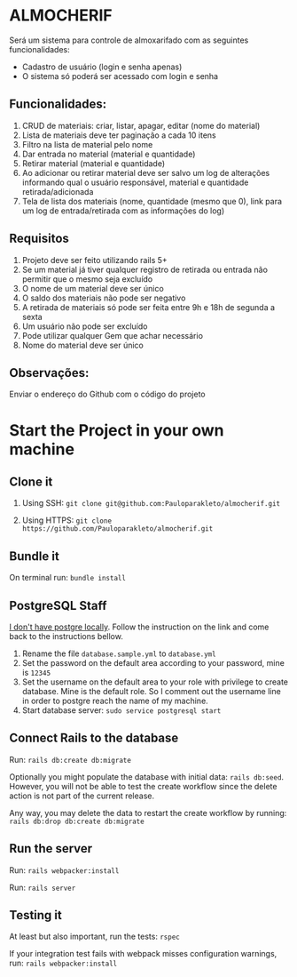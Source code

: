 # ALMOCHERIF

Será um sistema para controle de almoxarifado com as seguintes funcionalidades:

- Cadastro de usuário (login e senha apenas)
- O sistema só poderá ser acessado com login e senha

## Funcionalidades:

1. CRUD de materiais: criar, listar, apagar, editar (nome do material)
2. Lista de materiais deve ter paginação a cada 10 itens
3. Filtro na lista de material pelo nome
4. Dar entrada no material (material e quantidade)
5. Retirar material (material e quantidade)
6. Ao adicionar ou retirar material deve ser salvo um log de alterações informando qual o usuário responsável, material e quantidade retirada/adicionada
7. Tela de lista dos materiais (nome, quantidade (mesmo que 0), link para um log de entrada/retirada com as informações do log)


## Requisitos

1. Projeto deve ser feito utilizando rails 5+
2. Se um material já tiver qualquer registro de retirada ou entrada não permitir que o mesmo seja excluído
3. O nome de um material deve ser único
4. O saldo dos materiais não pode ser negativo
5. A retirada de materiais só pode ser feita entre 9h e 18h de segunda a sexta
6. Um usuário não pode ser excluído
7. Pode utilizar qualquer Gem que achar necessário
8. Nome do material deve ser único

## Observações:

Enviar o endereço do Github com o código do projeto

# Start the Project in your own machine

## Clone it

1. Using SSH: `git clone git@github.com:Pauloparakleto/almocherif.git`


2. Using HTTPS: `git clone https://github.com/Pauloparakleto/almocherif.git`

## Bundle it

On terminal run: `bundle install`

## PostgreSQL Staff

[I don't have postgre locally](https://docs.microsoft.com/windows/wsl/tutorials/wsl-database). Follow the instruction
on the link and come back to the instructions bellow.

1. Rename the file `database.sample.yml` to `database.yml`
2. Set the password on the default area according to your password, mine is `12345`
3. Set the username on the default area to your role with privilege to create database.
   Mine is the default role. So I comment out the username line in order
   to postgre reach the name of my machine.
4. Start database server: `sudo service postgresql start`

## Connect Rails to the database

Run: `rails db:create db:migrate`

Optionally you might populate the database with initial data: `rails db:seed`.
However, you will not be able to test the create workflow since the delete action is not part of the
current release.

Any way, you may delete the data to restart the create workflow by running:
`rails db:drop db:create db:migrate`

## Run the server
Run: `rails webpacker:install`

Run: `rails server`

## Testing it

At least but also important, run the tests: `rspec`

If your integration test fails with webpack misses configuration warnings, run: `rails webpacker:install`


